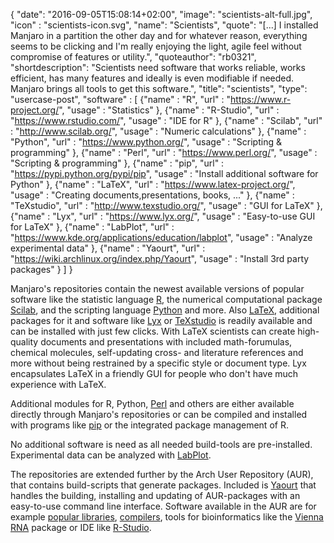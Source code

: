 {
  "date": "2016-09-05T15:08:14+02:00",
  "image": "scientists-alt-full.jpg",
  "icon" : "scientists-icon.svg",
  "name": "Scientists",
  "quote": "[...] I installed Manjaro in a partition the other day and for whatever reason, everything seems to be clicking and I'm really enjoying the light, agile feel without compromise of features or utility.",
  "quoteauthor": "rb0321",
  "shortdescription": "Scientists need software that works reliable, works efficient, has many features and ideally is even modifiable if needed. Manjaro brings all tools to get this software.",
  "title": "scientists",
  "type": "usercase-post",
  "software" : [
  {"name" : "R", "url" : "https://www.r-project.org/", "usage" : "Statistics" },
  {"name" : "R-Studio", "url" : "https://www.rstudio.com/", "usage" : "IDE for R" },
  {"name" : "Scilab", "url" : "http://www.scilab.org/", "usage" : "Numeric calculations" },
  {"name" : "Python", "url" : "https://www.python.org/", "usage" : "Scripting & programming" },
  {"name" : "Perl", "url" : "https://www.perl.org/", "usage" : "Scripting & programming" },
  {"name" : "pip", "url" : "https://pypi.python.org/pypi/pip", "usage" : "Install additional software for Python" },
  {"name" : "LaTeX", "url" : "https://www.latex-project.org/", "usage" : "Creating documents,presentations, books, ..." },
  {"name" : "TeXstudio", "url" : "http://www.texstudio.org/", "usage" : "GUI for LaTeX" },
  {"name" : "Lyx", "url" : "https://www.lyx.org/", "usage" : "Easy-to-use GUI for LaTeX" },
  {"name" : "LabPlot", "url" : "https://www.kde.org/applications/education/labplot", "usage" : "Analyze experimental data" },
  {"name" : "Yaourt", "url" : "https://wiki.archlinux.org/index.php/Yaourt", "usage" : "Install 3rd party packages" }
  ]
}

Manjaro's repositories contain the newest available versions of popular software like the statistic language [R](https://www.r-project.org/), the numerical computational package [Scilab](http://www.scilab.org/), and the scripting language [Python](https://www.python.org/) and more. Also [LaTeX](https://www.latex-project.org/), additional packages for it and software like [Lyx](https://www.lyx.org/) or [TeXstudio](http://www.texstudio.org/) is readily available and can be installed with just few clicks. With LaTeX scientists can create high-quality documents and presentations with included math-forumulas, chemical molecules, self-updating cross- and literature references and more without being restrained by a specific style or document type. Lyx encapsulates LaTeX in a friendly GUI for people who don't have much experience with LaTeX.

Additional modules for R, Python, [Perl](https://www.perl.org/) and others are either available directly through Manjaro's repositories or can be compiled and installed with programs like [pip](https://pypi.python.org/pypi/pip) or the integrated package management of R.

No additional software is need as all needed build-tools are pre-installed. Experimental data can be analyzed with [LabPlot](https://www.kde.org/applications/education/labplot/).

The repositories are extended further by the Arch User Repository (AUR), that contains build-scripts that generate packages. Included is [Yaourt](https://wiki.archlinux.org/index.php/Yaourt) that handles the building, installing and updating of AUR-packages with an easy-to-use command line interface. Software available in the AUR are for example [popular libraries](https://software.intel.com/en-us/intel-mkl), [compilers](https://software.intel.com/en-us/intel-compilers), tools for bioinformatics like the [Vienna RNA](https://www.tbi.univie.ac.at/RNA/) package or IDE like [R-Studio](https://www.rstudio.com/).
